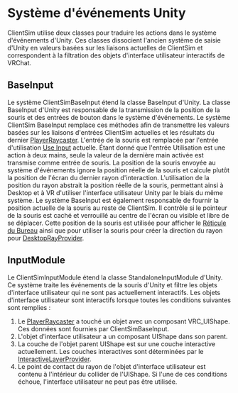 

# Système d'événements Unity

ClientSim utilise deux classes pour traduire les actions dans le système d'événements d'Unity. Ces classes dissocient l'ancien système de saisie d'Unity en valeurs basées sur les liaisons actuelles de ClientSim et correspondent à la filtration des objets d'interface utilisateur interactifs de VRChat.

## BaseInput

Le système ClientSimBaseInput étend la classe BaseInput d'Unity. La classe BaseInput d'Unity est responsable de la transmission de la position de la souris et des entrées de bouton dans le système d'événements. Le système ClientSim BaseInput remplace ces méthodes afin de transmettre les valeurs basées sur les liaisons d'entrées ClientSim actuelles et les résultats du dernier [PlayerRaycaster](player.md#raycaster). L'entrée de la souris est remplacée par l'entrée d'utilisation [Use Input](input.md) actuelle. Étant donné que l'entrée Utilisation est une action à deux mains, seule la valeur de la dernière main activée est transmise comme entrée de souris. La position de la souris envoyée au système d'événements ignore la position réelle de la souris et calcule plutôt la position de l'écran du dernier rayon d'interaction. L'utilisation de la position du rayon abstrait la position réelle de la souris, permettant ainsi à Desktop et à VR d'utiliser l'interface utilisateur Unity par le biais du même système.
Le système BaseInput est également responsable de fournir la position actuelle de la souris au reste de ClientSim. Il contrôle si le pointeur de la souris est caché et verrouillé au centre de l'écran ou visible et libre de se déplacer. Cette position de la souris est utilisée pour afficher le [Réticule du Bureau](player.md#reticle) ainsi que pour utiliser la souris pour créer la direction du rayon pour [DesktopRayProvider](player.md#rayprovider).

## InputModule

Le ClientSimInputModule étend la classe StandaloneInputModule d'Unity. Ce système traite les événements de la souris d'Unity et filtre les objets d'interface utilisateur qui ne sont pas actuellement interactifs. Les objets d'interface utilisateur sont interactifs lorsque toutes les conditions suivantes sont remplies :

1. Le [PlayerRaycaster](player.md#playerraycaster) a touché un objet avec un composant VRC_UIShape. Ces données sont fournies par ClientSimBaseInput.
2. L'objet d'interface utilisateur a un composant UIShape dans son parent.
3. La couche de l'objet parent UIShape est sur une couche interactive actuellement. Les couches interactives sont déterminées par le [InteractiveLayerProvider](interactive-layer-provider.md).
4. Le point de contact du rayon de l'objet d'interface utilisateur est contenu à l'intérieur du collider de l'UIShape. Si l'une de ces conditions échoue, l'interface utilisateur ne peut pas être utilisée.